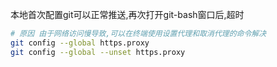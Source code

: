 本地首次配置git可以正常推送,再次打开git-bash窗口后,超时

```bash
# 原因 由于网络访问慢导致,可以在终端使用设置代理和取消代理的命令解决
git config --global https.proxy
git config --global --unset https.proxy
```

